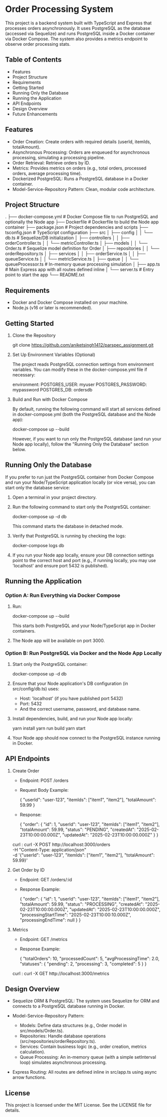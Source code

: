 Order Processing System
=========================

This project is a backend system built with TypeScript and Express that processes orders asynchronously. It uses PostgreSQL as the database (accessed via Sequelize) and runs PostgreSQL inside a Docker container via Docker Compose. The system also provides a metrics endpoint to observe order processing stats.

Table of Contents
-----------------
- Features
- Project Structure
- Requirements
- Getting Started
- Running Only the Database
- Running the Application
- API Endpoints
- Design Overview
- Future Enhancements

Features
--------
- Order Creation: Create orders with required details (userId, itemIds, totalAmount).
- Asynchronous Processing: Orders are enqueued for asynchronous processing, simulating a processing pipeline.
- Order Retrieval: Retrieve orders by ID.
- Metrics: Provides metrics on orders (e.g., total orders, processed orders, average processing time).
- Dockerized PostgreSQL: Runs a PostgreSQL database in a Docker container.
- Model-Service-Repository Pattern: Clean, modular code architecture.

Project Structure
-----------------
.
├── docker-compose.yml          # Docker Compose file to run PostgreSQL and optionally the Node app
├── Dockerfile                  # Dockerfile to build the Node app container
├── package.json                # Project dependencies and scripts
├── tsconfig.json               # TypeScript configuration
├── src
│   ├── config
│   │   └── db.ts             # Sequelize/DB initialization
│   ├── controllers
│   │   ├── orderController.ts
│   │   └── metricController.ts
│   ├── models
│   │   └── Order.ts          # Sequelize model definition for Order
│   ├── repositories
│   │   └── orderRepository.ts
│   ├── services
│   │   ├── orderService.ts
│   │   ├── queueService.ts
│   │   └── metricService.ts
│   ├── queue
│   │   └── queueProcessor.ts # In-memory queue processing simulation
│   ├── app.ts                # Main Express app with all routes defined inline
│   └── server.ts             # Entry point to start the app
└── README.txt

Requirements
------------
- Docker and Docker Compose installed on your machine.
- Node.js (v16 or later is recommended).

Getting Started
---------------
1. Clone the Repository

   git clone https://github.com/aniketsingh1412/parspec_assignment.git

2. Set Up Environment Variables (Optional)

   The project reads PostgreSQL connection settings from environment variables. You can modify these in the docker-compose.yml file if necessary:

   environment:
     POSTGRES_USER: myuser
     POSTGRES_PASSWORD: mypassword
     POSTGRES_DB: ordersdb

3. Build and Run with Docker Compose

   By default, running the following command will start all services defined in docker-compose.yml (both the PostgreSQL database and the Node app):

     docker-compose up --build

   However, if you want to run only the PostgreSQL database (and run your Node app locally), follow the "Running Only the Database" section below.

Running Only the Database
-------------------------
If you prefer to run just the PostgreSQL container from Docker Compose and run your Node/TypeScript application locally (or vice versa), you can start only the database service:

1. Open a terminal in your project directory.
2. Run the following command to start only the PostgreSQL container:

     docker-compose up -d db

   This command starts the database in detached mode.
3. Verify that PostgreSQL is running by checking the logs:

     docker-compose logs db

4. If you run your Node app locally, ensure your DB connection settings point to the correct host and port (e.g., if running locally, you may use 'localhost' and ensure port 5432 is published).

Running the Application
-----------------------
### Option A: Run Everything via Docker Compose
1. Run:

     docker-compose up --build

   This starts both PostgreSQL and your Node/TypeScript app in Docker containers.
2. The Node app will be available on port 3000.

### Option B: Run PostgreSQL via Docker and the Node App Locally
1. Start only the PostgreSQL container:

     docker-compose up -d db

2. Ensure that your Node application's DB configuration (in src/config/db.ts) uses:
   - Host: 'localhost' (if you have published port 5432)
   - Port: 5432
   - And the correct username, password, and database name.

3. Install dependencies, build, and run your Node app locally:

     yarn install
     yarn run build
     yarn start

4. Your Node app should now connect to the PostgreSQL instance running in Docker.

API Endpoints
-------------
1. Create Order
   - Endpoint: POST /orders
   - Request Body Example:

     {
       "userId": "user-123",
       "itemIds": ["item1", "item2"],
       "totalAmount": 59.99
     }

   - Response:

     {
       "order": {
         "id": 1,
         "userId": "user-123",
         "itemIds": ["item1", "item2"],
         "totalAmount": 59.99,
         "status": "PENDING",
         "createdAt": "2025-02-23T10:00:00.000Z",
         "updatedAt": "2025-02-23T10:00:00.000Z"
       }
     }

   curl : curl -X POST http://localhost:3000/orders \
          -H "Content-Type: application/json" \
          -d '{"userId": "user-123", "itemIds": ["item1", "item2"], "totalAmount": 59.99}'

2. Get Order by ID
   - Endpoint: GET /orders/:id
   - Response Example:

     {
       "order": {
         "id": 1,
         "userId": "user-123",
         "itemIds": ["item1", "item2"],
         "totalAmount": 59.99,
         "status": "PROCESSING",
         "createdAt": "2025-02-23T10:00:00.000Z",
         "updatedAt": "2025-02-23T10:00:00.000Z",
         "processingStartTime": "2025-02-23T10:00:10.000Z",
         "processingEndTime": null
       }
     }

3. Metrics
   - Endpoint: GET /metrics
   - Response Example:

     {
       "totalOrders": 10,
       "processedCount": 5,
       "avgProcessingTime": 2.0,
       "statuses": {
         "pending": 2,
         "processing": 3,
         "completed": 5
       }
     }

    curl :  curl -X GET http://localhost:3000/metrics

Design Overview
---------------
- Sequelize ORM & PostgreSQL:
  The system uses Sequelize for ORM and connects to a PostgreSQL database running in Docker.

- Model-Service-Repository Pattern:
  - Models: Define data structures (e.g., Order model in src/models/Order.ts).
  - Repositories: Handle database operations (src/repositories/orderRepository.ts).
  - Services: Contain business logic (e.g., order creation, metrics calculation).
  - Queue Processing: An in-memory queue (with a simple setInterval loop) simulates asynchronous processing.

- Express Routing:
  All routes are defined inline in src/app.ts using async arrow functions.

License
-------
This project is licensed under the MIT License. See the LICENSE file for details.